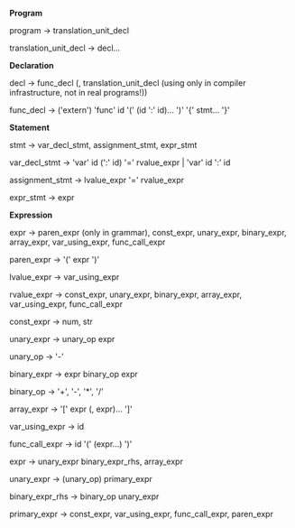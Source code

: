 **Program**

program -> translation_unit_decl

translation_unit_decl -> decl...

**Declaration**

decl -> func_decl (, translation_unit_decl (using only in compiler infrastructure, not in real programs!))

func_decl -> ('extern') 'func' id '(' (id ':' id)... ')' '{' stmt... '}'

**Statement**

stmt -> var_decl_stmt, assignment_stmt, expr_stmt

var_decl_stmt -> 'var' id (':' id) '=' rvalue_expr 
               | 'var' id ':' id

assignment_stmt -> lvalue_expr '=' rvalue_expr 

expr_stmt -> expr

**Expression**

expr -> paren_expr (only in grammar), const_expr, unary_expr, binary_expr, array_expr, var_using_expr, func_call_expr

paren_expr -> '(' expr ')'

lvalue_expr -> var_using_expr

rvalue_expr -> const_expr, unary_expr, binary_expr, array_expr, var_using_expr, func_call_expr

const_expr -> num, str

unary_expr -> unary_op expr

unary_op -> '-'

binary_expr -> expr binary_op expr

binary_op -> '+', '-', '*', '/'

array_expr -> '[' expr (, expr)... ']'

var_using_expr -> id

func_call_expr -> id '(' (expr...) ')'

expr -> unary_expr binary_expr_rhs, array_expr

unary_expr -> (unary_op) primary_expr

binary_expr_rhs -> binary_op unary_expr

primary_expr -> const_expr, var_using_expr, func_call_expr, paren_expr
